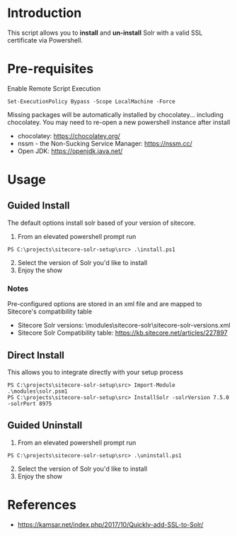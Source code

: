 # Introduction
This script allows you to **install** and **un-install** Solr with a valid SSL certificate via Powershell.

# Pre-requisites

Enable Remote Script Execution
```
Set-ExecutionPolicy Bypass -Scope LocalMachine -Force
```

Missing packages will be automatically installed by chocolatey... including chocolatey. You may need to re-open a new powershell instance after install

- chocolatey: https://chocolatey.org/
- nssm - the Non-Sucking Service Manager: https://nssm.cc/
- Open JDK: https://openjdk.java.net/

# Usage

## Guided Install

The default options install solr based of your version of sitecore. 

1. From an elevated powershell prompt run
```
PS C:\projects\sitecore-solr-setup\src> .\install.ps1
```

2. Select the version of Solr you'd like to install
3. Enjoy the show

### Notes
Pre-configured options are stored in an xml file and are mapped to Sitecore's compatibility table

- Sitecore Solr versions: \modules\sitecore-solr\sitecore-solr-versions.xml
- Sitecore Solr Compatibility table: https://kb.sitecore.net/articles/227897 

## Direct Install

This allows you to integrate directly with your setup process

```
PS C:\projects\sitecore-solr-setup\src> Import-Module .\modules\solr.psm1
PS C:\projects\sitecore-solr-setup\src> InstallSolr -solrVersion 7.5.0 -solrPort 8975
```

## Guided Uninstall

1. From an elevated powershell prompt run
```
PS C:\projects\sitecore-solr-setup\src> .\uninstall.ps1
```

2. Select the version of Solr you'd like to install
3. Enjoy the show

# References
- https://kamsar.net/index.php/2017/10/Quickly-add-SSL-to-Solr/
